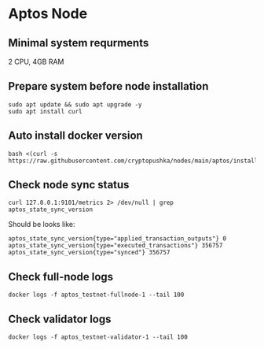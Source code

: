 # Aptos Node
## Minimal system requrments 

2 CPU, 4GB RAM

## Prepare system before node installation
```
sudo apt update && sudo apt upgrade -y
sudo apt install curl
```

## Auto install docker version
```
bash <(curl -s https://raw.githubusercontent.com/cryptopushka/nodes/main/aptos/install.sh)
```

## Check node sync status
```
curl 127.0.0.1:9101/metrics 2> /dev/null | grep aptos_state_sync_version
```

Should be looks like:

```
aptos_state_sync_version{type="applied_transaction_outputs"} 0
aptos_state_sync_version{type="executed_transactions"} 356757
aptos_state_sync_version{type="synced"} 356757
```

## Check full-node logs

```
docker logs -f aptos_testnet-fullnode-1 --tail 100
```

## Check validator logs

```
docker logs -f aptos_testnet-validator-1 --tail 100
```